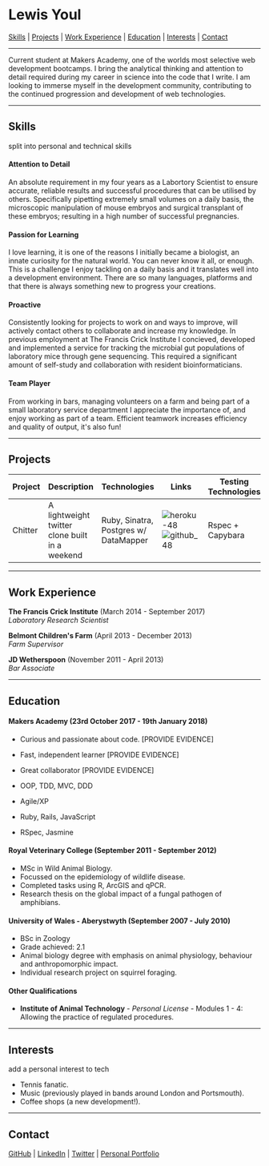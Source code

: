 # Lewis Youl

[Skills](#skills) | [Projects](#projects) | [Work Experience](#experience) | [Education](#education) | [Interests](#interests) | [Contact](#contact)

***

Current student at Makers Academy, one of the worlds most selective web development bootcamps. I bring the analytical thinking and attention to detail required during my career in science into the code that I write. I am looking to immerse myself in the development community, contributing to the continued progression and development of web technologies.

***

## <a name="skills">Skills</a>

split into personal and technical skills

#### Attention to Detail

An absolute requirement in my four years as a Labortory Scientist to ensure accurate, reliable results and successful procedures that can be utilised by others. Specifically pipetting extremely small volumes on a daily basis, the microscopic manipulation of mouse embryos and surgical transplant of these embryos; resulting in a high number of successful pregnancies.

#### Passion for Learning

I love learning, it is one of the reasons I initially became a biologist, an innate curiosity for the natural world. You can never know it all, or enough. This is a challenge I enjoy tackling on a daily basis and it translates well into a development environment. There are so many languages, platforms and that there is always something new to progress your creations.

#### Proactive

Consistently looking for projects to work on and ways to improve, will actively contact others to collaborate and increase my knowledge. In previous employment at The Francis Crick Institute I concieved, developed and implemented a service for tracking the microbial gut populations of laboratory mice through gene sequencing. This required a significant amount of self-study and collaboration with resident bioinformaticians.

#### Team Player

From working in bars, managing volunteers on a farm and being part of a small laboratory service department I appreciate the importance of, and enjoy working as part of a team. Efficient teamwork increases efficiency and quality of output, it's also fun!

***

## <a name="projects">Projects</a>

Project | Description | Technologies | Links | Testing Technologies
---| --- | --- | --- | --- |
Chitter | A lightweight twitter clone built in a weekend | Ruby, Sinatra, Postgres w/ DataMapper | ![heroku-48](https://cloud.githubusercontent.com/assets/12953472/18688266/701982fc-7f7b-11e6-8971-5f1e03f554b7.png)  ![github_48](https://cloud.githubusercontent.com/assets/12953472/18687862/de8df31e-7f79-11e6-937c-f20c0e0ee2b4.png) | Rspec + Capybara

***

## <a name="experience">Work Experience</a>

**The Francis Crick Institute** (March 2014 - September 2017)    
*Laboratory Research Scientist*

**Belmont Children's Farm** (April 2013 - December 2013)   
*Farm Supervisor*  

**JD Wetherspoon** (November 2011 - April 2013)   
*Bar Associate*  

***

## <a name="education">Education</a>

#### Makers Academy (23rd October 2017 - 19th January 2018)

- Curious and passionate about code. [PROVIDE EVIDENCE]
- Fast, independent learner [PROVIDE EVIDENCE]
- Great collaborator [PROVIDE EVIDENCE]

- OOP, TDD, MVC, DDD
- Agile/XP
- Ruby, Rails, JavaScript
- RSpec, Jasmine

#### Royal Veterinary College (September 2011 - September 2012)

- MSc in Wild Animal Biology.
- Focussed on the epidemiology of wildlife disease.
- Completed tasks using R, ArcGIS and qPCR.
- Research thesis on the global impact of a fungal pathogen of amphibians.

#### University of Wales - Aberystwyth (September 2007 - July 2010)

- BSc in Zoology
- Grade achieved: 2.1
- Animal biology degree with emphasis on animal physiology, behaviour and anthropomorphic impact.
- Individual research project on squirrel foraging.

#### Other Qualifications

- **Institute of Animal Technology** - *Personal License* - Modules 1 - 4: Allowing the practice of regulated procedures.

***

## <a name="interests">Interests</a>

add a personal interest to tech

- Tennis fanatic.
- Music (previously played in bands around London and Portsmouth).
- Coffee shops (a new development!).

***

## <a name="contact">Contact</a>

[GitHub](https://github.com/LewisYoul) | [LinkedIn](https://www.linkedin.com/in/lewisyoul/) | [Twitter](https://twitter.com/lewisyoul) | [Personal Portfolio](https://lewisyoul.github.io)
